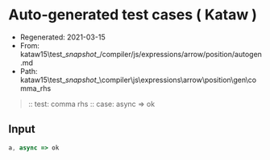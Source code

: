 # Auto-generated test cases ( Kataw )
- Regenerated: 2021-03-15
- From: kataw15\test\__snapshot__/compiler/js/expressions/arrow/position/autogen.md
- Path: kataw15\test\__snapshot__\compiler\js\expressions\arrow\position\gen\comma_rhs
> :: test: comma rhs
> :: case: async => ok
## Input

`````js
a, async => ok
`````
